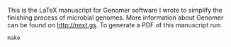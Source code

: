 This is the LaTeX manuscript for Genomer software I wrote to simplify the
finishing process of microbial genomes. More information about Genomer can be
found on http://next.gs. To generate a PDF of this manuscript run:

    make
